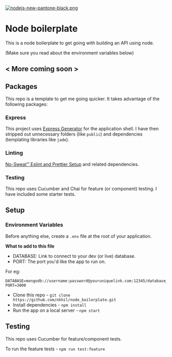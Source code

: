 [![nodejs-new-pantone-black.png](https://i.postimg.cc/cJPYRhj4/nodejs-new-pantone-black.png)](https://postimg.cc/R3QN974j)

# Node boilerplate

This is a node boilerplate to get going with building an API using node.

(Make sure you read about the environment variables below)

## < More coming soon >

## Packages

This repo is a template to get me going quicker. It takes advantage of the following packages:

### Express

This project uses [Express Generator](https://expressjs.com/en/starter/generator.html) for the application shell. I have then stripped out unnecessary folders (like `public`) and dependencies (templating libraries like `jade`).

### Linting

[No-Sweat™ Eslint and Prettier Setup](https://github.com/wesbos/eslint-config-wesbos) and related dependencies.

### Testing

This repo uses Cucumber and Chai for feature (or component) testing. I have included some starter tests.

## Setup

### Environment Variables

Before anything else, create a `.env` file at the root of your application.

**What to add to this file**

- DATABASE: Link to connect to your dev (or live) database.
- PORT: The port you'd like the app to run on.

For eg:

```env
DATABASE=mongodb://username:password@youruniquelink.com:12345/database_name
PORT=3000
```

- Clone this repo - `git clone https://github.com/nkhil/node_boilerplate.git`
- Install dependencies - `npm install`
- Run the app on a local server - `npm start`

## Testing

This repo uses Cucumber for feature/component tests.

To run the feature tests - `npm run test:feature`
